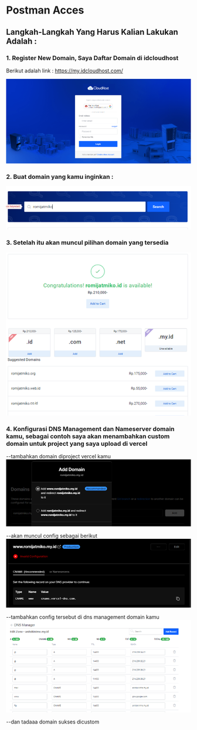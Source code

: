 # Postman Acces

## Langkah-Langkah Yang Harus Kalian Lakukan Adalah :

### 1. Register New Domain, Saya Daftar Domain di idcloudhost

Berikut adalah link : https://my.idcloudhost.com/

![1](d00.PNG)

### 2. Buat domain yang kamu inginkan :

![2](cari.PNG)

### 3. Setelah itu akan muncul pilihan domain yang tersedia

![3](cari-2.PNG)

### 4. Konfigurasi DNS Management dan Nameserver domain kamu, sebagai contoh saya akan menambahkan custom domain untuk project yang saya upload di vercel

--tambahkan domain diproject vercel kamu
![4](cri-3.PNG)

--akan muncul config sebagai berikut
![5](cri-4.PNG)

--tambahkan config tersebut di dns management domain kamu
![6](cri-5.PNG)

--dan tadaaa domain sukses dicustom
